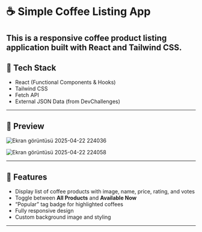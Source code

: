 # ☕ Simple Coffee Listing App

This is a responsive coffee product listing application built with **React** and **Tailwind CSS**.  
---

## 🔧 Tech Stack

-  React (Functional Components & Hooks)
-  Tailwind CSS
-  Fetch API
-  External JSON Data (from DevChallenges)

---

## 📸 Preview
![Ekran görüntüsü 2025-04-22 224036](https://github.com/user-attachments/assets/af1972ac-b9f6-4c80-8949-13eb719a73d2)


![Ekran görüntüsü 2025-04-22 224058](https://github.com/user-attachments/assets/68588a62-228c-4078-aa9c-6dedad20bcef)

---

## 🚀 Features

- Display list of coffee products with image, name, price, rating, and votes
- Toggle between **All Products** and **Available Now**
- “Popular” tag badge for highlighted coffees
- Fully responsive design
- Custom background image and styling

---


